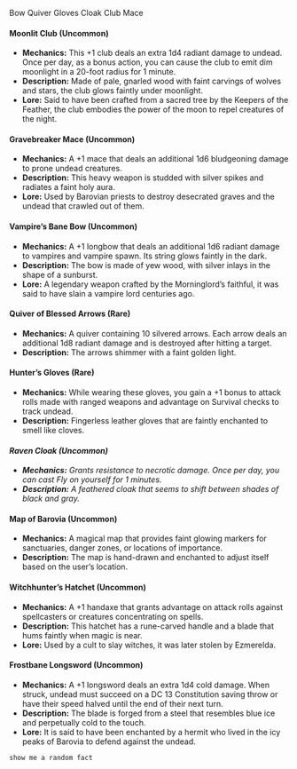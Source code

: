 
Bow
Quiver
Gloves
Cloak
Club
Mace


#### **Moonlit Club** (Uncommon)

- **Mechanics:** This +1 club deals an extra 1d4 radiant damage to undead. Once per day, as a bonus action, you can cause the club to emit dim moonlight in a 20-foot radius for 1 minute.
- **Description:** Made of pale, gnarled wood with faint carvings of wolves and stars, the club glows faintly under moonlight.
- **Lore:** Said to have been crafted from a sacred tree by the Keepers of the Feather, the club embodies the power of the moon to repel creatures of the night.

#### **Gravebreaker Mace** (Uncommon)

- **Mechanics:** A +1 mace that deals an additional 1d6 bludgeoning damage to prone undead creatures.
- **Description:** This heavy weapon is studded with silver spikes and radiates a faint holy aura.
- **Lore:** Used by Barovian priests to destroy desecrated graves and the undead that crawled out of them.


#### Vampire’s Bane Bow (Uncommon)

- **Mechanics:** A +1 longbow that deals an additional 1d6 radiant damage to vampires and vampire spawn. Its string glows faintly in the dark.
- **Description:** The bow is made of yew wood, with silver inlays in the shape of a sunburst.
- **Lore:** A legendary weapon crafted by the Morninglord’s faithful, it was said to have slain a vampire lord centuries ago.


#### **Quiver of Blessed Arrows** (Rare)

- **Mechanics:** A quiver containing 10 silvered arrows. Each arrow deals an additional 1d8 radiant damage and is destroyed after hitting a target.
- **Description:** The arrows shimmer with a faint golden light.


#### **Hunter’s Gloves** (Rare)

- **Mechanics:** While wearing these gloves, you gain a +1 bonus to attack rolls made with ranged weapons and advantage on Survival checks to track undead.
- **Description:** Fingerless leather gloves that are faintly enchanted to smell like cloves.

#### ***Raven Cloak** (Uncommon)*

- ***Mechanics:** Grants resistance to necrotic damage. Once per day, you can cast Fly on yourself for 1 minutes.*
- ***Description:** A feathered cloak that seems to shift between shades of black and gray.*




#### **Map of Barovia (Uncommon)**

- **Mechanics:** A magical map that provides faint glowing markers for sanctuaries, danger zones, or locations of importance.
- **Description:** The map is hand-drawn and enchanted to adjust itself based on the user’s location.

#### **Witchhunter’s Hatchet (Uncommon)**

- **Mechanics:** A +1 handaxe that grants advantage on attack rolls against spellcasters or creatures concentrating on spells.
- **Description:** This hatchet has a rune-carved handle and a blade that hums faintly when magic is near.
- **Lore:** Used by a cult to slay witches, it was later stolen by Ezmerelda.


#### **Frostbane Longsword (Uncommon)**

- **Mechanics:** A +1 longsword deals an extra 1d4 cold damage. When struck, undead must succeed on a DC 13 Constitution saving throw or have their speed halved until the end of their next turn.
- **Description:** The blade is forged from a steel that resembles blue ice and perpetually cold to the touch.
- **Lore:** It is said to have been enchanted by a hermit who lived in the icy peaks of Barovia to defend against the undead.



```bmo
show me a random fact
```

